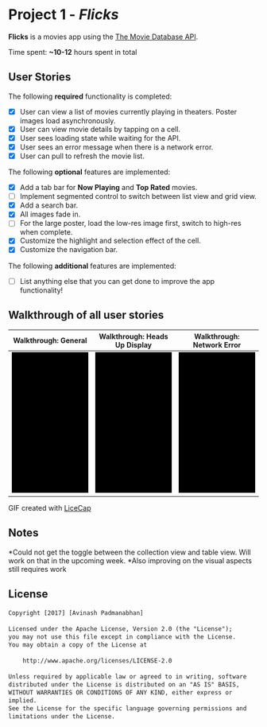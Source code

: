 # Project 1 - *Flicks*

**Flicks** is a movies app using the [The Movie Database API](http://docs.themoviedb.apiary.io/#).

Time spent: **~10-12** hours spent in total

## User Stories

The following **required** functionality is completed:

- [x] User can view a list of movies currently playing in theaters. Poster images load asynchronously.
- [x] User can view movie details by tapping on a cell.
- [x] User sees loading state while waiting for the API.
- [x] User sees an error message when there is a network error.
- [x] User can pull to refresh the movie list.

The following **optional** features are implemented:

- [x] Add a tab bar for **Now Playing** and **Top Rated** movies.
- [ ] Implement segmented control to switch between list view and grid view.
- [x] Add a search bar.
- [x] All images fade in.
- [ ] For the large poster, load the low-res image first, switch to high-res when complete.
- [x] Customize the highlight and selection effect of the cell.
- [x] Customize the navigation bar.

The following **additional** features are implemented:

- [ ] List anything else that you can get done to improve the app functionality!

## Walkthrough of all user stories

Walkthrough: General                         |  Walkthrough: Heads Up Display               |  Walkthrough: Network Error                  |  
:-------------------------------------------:|:--------------------------------------------:|:--------------------------------------------:|
![Video Walkthrough](flicks_animation1.gif)  | ![Video walkthrough](flicks_animation2.gif)  | ![Video walkthrough](flicks_animation3.gif)  |

GIF created with [LiceCap](http://www.cockos.com/licecap/)

## Notes

*Could not get the toggle between the collection view and table view. Will work on that in the upcoming week.
*Also improving on the visual aspects still requires work

## License

    Copyright [2017] [Avinash Padmanabhan]

    Licensed under the Apache License, Version 2.0 (the "License");
    you may not use this file except in compliance with the License.
    You may obtain a copy of the License at

        http://www.apache.org/licenses/LICENSE-2.0

    Unless required by applicable law or agreed to in writing, software
    distributed under the License is distributed on an "AS IS" BASIS,
    WITHOUT WARRANTIES OR CONDITIONS OF ANY KIND, either express or implied.
    See the License for the specific language governing permissions and
    limitations under the License.
